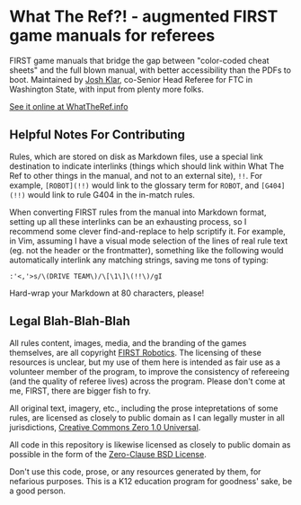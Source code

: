 # What The Ref?! - augmented FIRST game manuals for referees

FIRST game manuals that bridge the gap between "color-coded cheat sheets" and
the full blown manual, with better accessibility than the PDFs to boot.
Maintained by [Josh Klar](//klar.sh), co-Senior Head Referee for FTC in
Washington State, with input from plenty more folks.

[See it online at WhatTheRef.info](//whattheref.info)

## Helpful Notes For Contributing

Rules, which are stored on disk as Markdown files, use a special link
destination to indicate interlinks (things which should link within What The
Ref to other things in the manual, and not to an external site), `!!`. For
example, `[ROBOT](!!)` would link to the glossary term for `ROBOT`, and
`[G404](!!)` would link to rule G404 in the in-match rules.

When converting FIRST rules from the manual into Markdown format, setting up
all these interlinks can be an exhausting process, so I recommend some clever
find-and-replace to help scriptify it. For example, in Vim, assuming I have a
visual mode selection of the lines of real rule text (eg. not the header or the
frontmatter), something like the following would automatically interlink any
matching strings, saving me tons of typing:

```
:'<,'>s/\(DRIVE TEAM\)/\[\1\]\(!!\)/gI
```

Hard-wrap your Markdown at 80 characters, please!

## Legal Blah-Blah-Blah

All rules content, images, media, and the branding of the games themselves,
are all copyright [FIRST Robotics](https://firstinspires.org). The licensing
of these resources is unclear, but my use of them here is intended as fair use
as a volunteer member of the program, to improve the consistency of refereeing
(and the quality of referee lives) across the program. Please don't come at me,
FIRST, there are bigger fish to fry.

All original text, imagery, etc., including the prose intepretations of
some rules, are licensed as closely to public domain as I can legally
muster in all jurisdictions, [Creative Commons Zero 1.0
Universal](https://creativecommons.org/publicdomain/zero/1.0/deed.en).

All code in this repository is likewise licensed as closely to public domain as
possible in the form of the [Zero-Clause BSD
License](https://opensource.org/license/0bsd/).

Don't use this code, prose, or any resources generated by them, for nefarious
purposes. This is a K12 education program for goodness' sake, be a good person.
